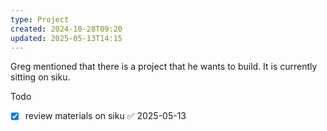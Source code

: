 ```yaml
---
type: Project
created: 2024-10-28T09:20
updated: 2025-05-13T14:15
---
```


Greg mentioned that there is a project that he wants to build. It is currently sitting on siku.

Todo
- [x] review materials on siku ✅ 2025-05-13